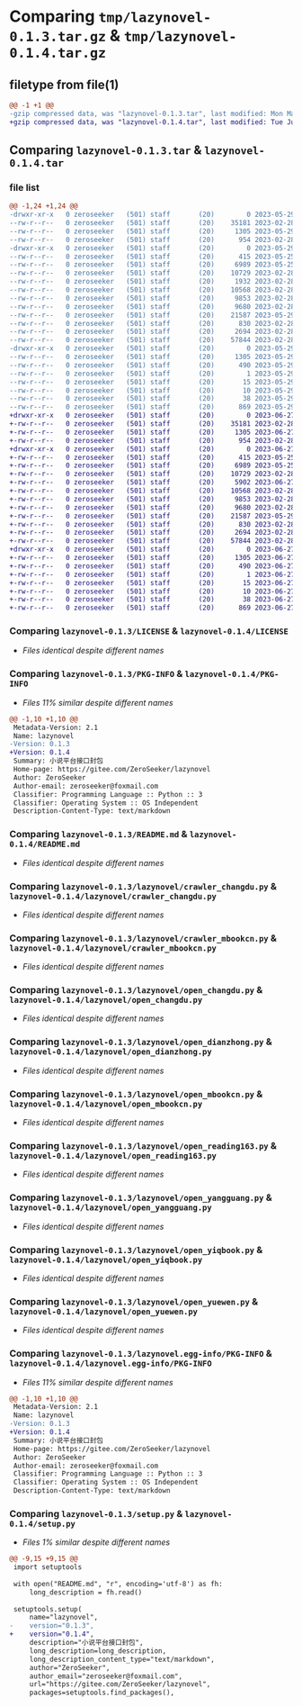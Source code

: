 # Comparing `tmp/lazynovel-0.1.3.tar.gz` & `tmp/lazynovel-0.1.4.tar.gz`

## filetype from file(1)

```diff
@@ -1 +1 @@
-gzip compressed data, was "lazynovel-0.1.3.tar", last modified: Mon May 29 10:33:16 2023, max compression
+gzip compressed data, was "lazynovel-0.1.4.tar", last modified: Tue Jun 27 08:26:26 2023, max compression
```

## Comparing `lazynovel-0.1.3.tar` & `lazynovel-0.1.4.tar`

### file list

```diff
@@ -1,24 +1,24 @@
-drwxr-xr-x   0 zeroseeker   (501) staff       (20)        0 2023-05-29 10:33:16.983145 lazynovel-0.1.3/
--rw-r--r--   0 zeroseeker   (501) staff       (20)    35181 2023-02-28 06:27:15.000000 lazynovel-0.1.3/LICENSE
--rw-r--r--   0 zeroseeker   (501) staff       (20)     1305 2023-05-29 10:33:16.983034 lazynovel-0.1.3/PKG-INFO
--rw-r--r--   0 zeroseeker   (501) staff       (20)      954 2023-02-28 06:27:15.000000 lazynovel-0.1.3/README.md
-drwxr-xr-x   0 zeroseeker   (501) staff       (20)        0 2023-05-29 10:33:16.982157 lazynovel-0.1.3/lazynovel/
--rw-r--r--   0 zeroseeker   (501) staff       (20)      415 2023-05-25 10:17:10.000000 lazynovel-0.1.3/lazynovel/__init__.py
--rw-r--r--   0 zeroseeker   (501) staff       (20)     6989 2023-05-25 08:04:09.000000 lazynovel-0.1.3/lazynovel/crawler_changdu.py
--rw-r--r--   0 zeroseeker   (501) staff       (20)    10729 2023-02-28 06:27:15.000000 lazynovel-0.1.3/lazynovel/crawler_mbookcn.py
--rw-r--r--   0 zeroseeker   (501) staff       (20)     1932 2023-02-28 06:27:15.000000 lazynovel-0.1.3/lazynovel/crawler_reading163.py
--rw-r--r--   0 zeroseeker   (501) staff       (20)    10568 2023-02-28 06:27:15.000000 lazynovel-0.1.3/lazynovel/open_changdu.py
--rw-r--r--   0 zeroseeker   (501) staff       (20)     9853 2023-02-28 06:27:15.000000 lazynovel-0.1.3/lazynovel/open_dianzhong.py
--rw-r--r--   0 zeroseeker   (501) staff       (20)     9680 2023-02-28 06:27:15.000000 lazynovel-0.1.3/lazynovel/open_mbookcn.py
--rw-r--r--   0 zeroseeker   (501) staff       (20)    21587 2023-05-29 10:32:37.000000 lazynovel-0.1.3/lazynovel/open_reading163.py
--rw-r--r--   0 zeroseeker   (501) staff       (20)      830 2023-02-28 06:27:15.000000 lazynovel-0.1.3/lazynovel/open_yangguang.py
--rw-r--r--   0 zeroseeker   (501) staff       (20)     2694 2023-02-28 06:27:15.000000 lazynovel-0.1.3/lazynovel/open_yiqbook.py
--rw-r--r--   0 zeroseeker   (501) staff       (20)    57844 2023-02-28 06:27:15.000000 lazynovel-0.1.3/lazynovel/open_yuewen.py
-drwxr-xr-x   0 zeroseeker   (501) staff       (20)        0 2023-05-29 10:33:16.982858 lazynovel-0.1.3/lazynovel.egg-info/
--rw-r--r--   0 zeroseeker   (501) staff       (20)     1305 2023-05-29 10:33:16.000000 lazynovel-0.1.3/lazynovel.egg-info/PKG-INFO
--rw-r--r--   0 zeroseeker   (501) staff       (20)      490 2023-05-29 10:33:16.000000 lazynovel-0.1.3/lazynovel.egg-info/SOURCES.txt
--rw-r--r--   0 zeroseeker   (501) staff       (20)        1 2023-05-29 10:33:16.000000 lazynovel-0.1.3/lazynovel.egg-info/dependency_links.txt
--rw-r--r--   0 zeroseeker   (501) staff       (20)       15 2023-05-29 10:33:16.000000 lazynovel-0.1.3/lazynovel.egg-info/requires.txt
--rw-r--r--   0 zeroseeker   (501) staff       (20)       10 2023-05-29 10:33:16.000000 lazynovel-0.1.3/lazynovel.egg-info/top_level.txt
--rw-r--r--   0 zeroseeker   (501) staff       (20)       38 2023-05-29 10:33:16.983196 lazynovel-0.1.3/setup.cfg
--rw-r--r--   0 zeroseeker   (501) staff       (20)      869 2023-05-29 10:32:37.000000 lazynovel-0.1.3/setup.py
+drwxr-xr-x   0 zeroseeker   (501) staff       (20)        0 2023-06-27 08:26:26.688337 lazynovel-0.1.4/
+-rw-r--r--   0 zeroseeker   (501) staff       (20)    35181 2023-02-28 06:27:15.000000 lazynovel-0.1.4/LICENSE
+-rw-r--r--   0 zeroseeker   (501) staff       (20)     1305 2023-06-27 08:26:26.688196 lazynovel-0.1.4/PKG-INFO
+-rw-r--r--   0 zeroseeker   (501) staff       (20)      954 2023-02-28 06:27:15.000000 lazynovel-0.1.4/README.md
+drwxr-xr-x   0 zeroseeker   (501) staff       (20)        0 2023-06-27 08:26:26.687309 lazynovel-0.1.4/lazynovel/
+-rw-r--r--   0 zeroseeker   (501) staff       (20)      415 2023-05-25 10:17:10.000000 lazynovel-0.1.4/lazynovel/__init__.py
+-rw-r--r--   0 zeroseeker   (501) staff       (20)     6989 2023-05-25 08:04:09.000000 lazynovel-0.1.4/lazynovel/crawler_changdu.py
+-rw-r--r--   0 zeroseeker   (501) staff       (20)    10729 2023-02-28 06:27:15.000000 lazynovel-0.1.4/lazynovel/crawler_mbookcn.py
+-rw-r--r--   0 zeroseeker   (501) staff       (20)     5902 2023-06-27 08:25:54.000000 lazynovel-0.1.4/lazynovel/crawler_reading163.py
+-rw-r--r--   0 zeroseeker   (501) staff       (20)    10568 2023-02-28 06:27:15.000000 lazynovel-0.1.4/lazynovel/open_changdu.py
+-rw-r--r--   0 zeroseeker   (501) staff       (20)     9853 2023-02-28 06:27:15.000000 lazynovel-0.1.4/lazynovel/open_dianzhong.py
+-rw-r--r--   0 zeroseeker   (501) staff       (20)     9680 2023-02-28 06:27:15.000000 lazynovel-0.1.4/lazynovel/open_mbookcn.py
+-rw-r--r--   0 zeroseeker   (501) staff       (20)    21587 2023-05-29 10:32:37.000000 lazynovel-0.1.4/lazynovel/open_reading163.py
+-rw-r--r--   0 zeroseeker   (501) staff       (20)      830 2023-02-28 06:27:15.000000 lazynovel-0.1.4/lazynovel/open_yangguang.py
+-rw-r--r--   0 zeroseeker   (501) staff       (20)     2694 2023-02-28 06:27:15.000000 lazynovel-0.1.4/lazynovel/open_yiqbook.py
+-rw-r--r--   0 zeroseeker   (501) staff       (20)    57844 2023-02-28 06:27:15.000000 lazynovel-0.1.4/lazynovel/open_yuewen.py
+drwxr-xr-x   0 zeroseeker   (501) staff       (20)        0 2023-06-27 08:26:26.688031 lazynovel-0.1.4/lazynovel.egg-info/
+-rw-r--r--   0 zeroseeker   (501) staff       (20)     1305 2023-06-27 08:26:26.000000 lazynovel-0.1.4/lazynovel.egg-info/PKG-INFO
+-rw-r--r--   0 zeroseeker   (501) staff       (20)      490 2023-06-27 08:26:26.000000 lazynovel-0.1.4/lazynovel.egg-info/SOURCES.txt
+-rw-r--r--   0 zeroseeker   (501) staff       (20)        1 2023-06-27 08:26:26.000000 lazynovel-0.1.4/lazynovel.egg-info/dependency_links.txt
+-rw-r--r--   0 zeroseeker   (501) staff       (20)       15 2023-06-27 08:26:26.000000 lazynovel-0.1.4/lazynovel.egg-info/requires.txt
+-rw-r--r--   0 zeroseeker   (501) staff       (20)       10 2023-06-27 08:26:26.000000 lazynovel-0.1.4/lazynovel.egg-info/top_level.txt
+-rw-r--r--   0 zeroseeker   (501) staff       (20)       38 2023-06-27 08:26:26.688389 lazynovel-0.1.4/setup.cfg
+-rw-r--r--   0 zeroseeker   (501) staff       (20)      869 2023-06-27 08:24:54.000000 lazynovel-0.1.4/setup.py
```

### Comparing `lazynovel-0.1.3/LICENSE` & `lazynovel-0.1.4/LICENSE`

 * *Files identical despite different names*

### Comparing `lazynovel-0.1.3/PKG-INFO` & `lazynovel-0.1.4/PKG-INFO`

 * *Files 11% similar despite different names*

```diff
@@ -1,10 +1,10 @@
 Metadata-Version: 2.1
 Name: lazynovel
-Version: 0.1.3
+Version: 0.1.4
 Summary: 小说平台接口封包
 Home-page: https://gitee.com/ZeroSeeker/lazynovel
 Author: ZeroSeeker
 Author-email: zeroseeker@foxmail.com
 Classifier: Programming Language :: Python :: 3
 Classifier: Operating System :: OS Independent
 Description-Content-Type: text/markdown
```

### Comparing `lazynovel-0.1.3/README.md` & `lazynovel-0.1.4/README.md`

 * *Files identical despite different names*

### Comparing `lazynovel-0.1.3/lazynovel/crawler_changdu.py` & `lazynovel-0.1.4/lazynovel/crawler_changdu.py`

 * *Files identical despite different names*

### Comparing `lazynovel-0.1.3/lazynovel/crawler_mbookcn.py` & `lazynovel-0.1.4/lazynovel/crawler_mbookcn.py`

 * *Files identical despite different names*

### Comparing `lazynovel-0.1.3/lazynovel/open_changdu.py` & `lazynovel-0.1.4/lazynovel/open_changdu.py`

 * *Files identical despite different names*

### Comparing `lazynovel-0.1.3/lazynovel/open_dianzhong.py` & `lazynovel-0.1.4/lazynovel/open_dianzhong.py`

 * *Files identical despite different names*

### Comparing `lazynovel-0.1.3/lazynovel/open_mbookcn.py` & `lazynovel-0.1.4/lazynovel/open_mbookcn.py`

 * *Files identical despite different names*

### Comparing `lazynovel-0.1.3/lazynovel/open_reading163.py` & `lazynovel-0.1.4/lazynovel/open_reading163.py`

 * *Files identical despite different names*

### Comparing `lazynovel-0.1.3/lazynovel/open_yangguang.py` & `lazynovel-0.1.4/lazynovel/open_yangguang.py`

 * *Files identical despite different names*

### Comparing `lazynovel-0.1.3/lazynovel/open_yiqbook.py` & `lazynovel-0.1.4/lazynovel/open_yiqbook.py`

 * *Files identical despite different names*

### Comparing `lazynovel-0.1.3/lazynovel/open_yuewen.py` & `lazynovel-0.1.4/lazynovel/open_yuewen.py`

 * *Files identical despite different names*

### Comparing `lazynovel-0.1.3/lazynovel.egg-info/PKG-INFO` & `lazynovel-0.1.4/lazynovel.egg-info/PKG-INFO`

 * *Files 11% similar despite different names*

```diff
@@ -1,10 +1,10 @@
 Metadata-Version: 2.1
 Name: lazynovel
-Version: 0.1.3
+Version: 0.1.4
 Summary: 小说平台接口封包
 Home-page: https://gitee.com/ZeroSeeker/lazynovel
 Author: ZeroSeeker
 Author-email: zeroseeker@foxmail.com
 Classifier: Programming Language :: Python :: 3
 Classifier: Operating System :: OS Independent
 Description-Content-Type: text/markdown
```

### Comparing `lazynovel-0.1.3/setup.py` & `lazynovel-0.1.4/setup.py`

 * *Files 1% similar despite different names*

```diff
@@ -9,15 +9,15 @@
 import setuptools
 
 with open("README.md", "r", encoding='utf-8') as fh:
     long_description = fh.read()
 
 setuptools.setup(
     name="lazynovel",
-    version="0.1.3",
+    version="0.1.4",
     description="小说平台接口封包",
     long_description=long_description,
     long_description_content_type="text/markdown",
     author="ZeroSeeker",
     author_email="zeroseeker@foxmail.com",
     url="https://gitee.com/ZeroSeeker/lazynovel",
     packages=setuptools.find_packages(),
```

